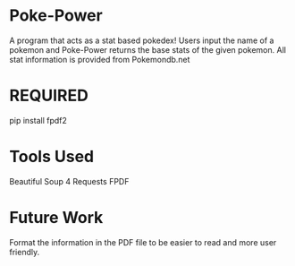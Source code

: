 # Poke-Power
A program that acts as a stat based pokedex!
Users input the name of a pokemon and Poke-Power returns the base stats of the given pokemon.
All stat information is provided from Pokemondb.net
 # REQUIRED 
 pip install fpdf2
 # Tools Used 
 Beautiful Soup 4
 Requests
 FPDF
 # Future Work
 Format the information in the PDF file to be easier to read and more user friendly.